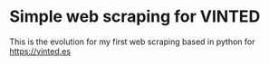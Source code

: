 # Simple web scraping for VINTED
This is the evolution for my first web scraping based in python for https://vinted.es